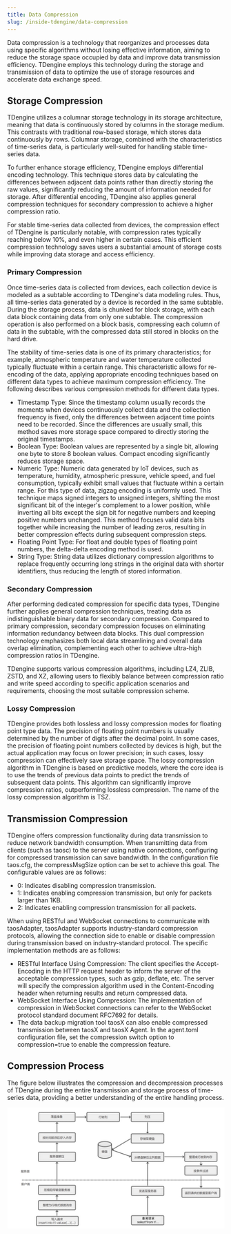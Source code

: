 ```yaml
---
title: Data Compression
slug: /inside-tdengine/data-compression
---
```


Data compression is a technology that reorganizes and processes data using specific algorithms without losing effective information, aiming to reduce the storage space occupied by data and improve data transmission efficiency. TDengine employs this technology during the storage and transmission of data to optimize the use of storage resources and accelerate data exchange speed.

## Storage Compression

TDengine utilizes a columnar storage technology in its storage architecture, meaning that data is continuously stored by columns in the storage medium. This contrasts with traditional row-based storage, which stores data continuously by rows. Columnar storage, combined with the characteristics of time-series data, is particularly well-suited for handling stable time-series data.

To further enhance storage efficiency, TDengine employs differential encoding technology. This technique stores data by calculating the differences between adjacent data points rather than directly storing the raw values, significantly reducing the amount of information needed for storage. After differential encoding, TDengine also applies general compression techniques for secondary compression to achieve a higher compression ratio.

For stable time-series data collected from devices, the compression effect of TDengine is particularly notable, with compression rates typically reaching below 10%, and even higher in certain cases. This efficient compression technology saves users a substantial amount of storage costs while improving data storage and access efficiency.

### Primary Compression

Once time-series data is collected from devices, each collection device is modeled as a subtable according to TDengine's data modeling rules. Thus, all time-series data generated by a device is recorded in the same subtable. During the storage process, data is chunked for block storage, with each data block containing data from only one subtable. The compression operation is also performed on a block basis, compressing each column of data in the subtable, with the compressed data still stored in blocks on the hard drive.

The stability of time-series data is one of its primary characteristics; for example, atmospheric temperature and water temperature collected typically fluctuate within a certain range. This characteristic allows for re-encoding of the data, applying appropriate encoding techniques based on different data types to achieve maximum compression efficiency. The following describes various compression methods for different data types.

- Timestamp Type: Since the timestamp column usually records the moments when devices continuously collect data and the collection frequency is fixed, only the differences between adjacent time points need to be recorded. Since the differences are usually small, this method saves more storage space compared to directly storing the original timestamps.
- Boolean Type: Boolean values are represented by a single bit, allowing one byte to store 8 boolean values. Compact encoding significantly reduces storage space.
- Numeric Type: Numeric data generated by IoT devices, such as temperature, humidity, atmospheric pressure, vehicle speed, and fuel consumption, typically exhibit small values that fluctuate within a certain range. For this type of data, zigzag encoding is uniformly used. This technique maps signed integers to unsigned integers, shifting the most significant bit of the integer's complement to a lower position, while inverting all bits except the sign bit for negative numbers and keeping positive numbers unchanged. This method focuses valid data bits together while increasing the number of leading zeros, resulting in better compression effects during subsequent compression steps.
- Floating Point Type: For float and double types of floating point numbers, the delta-delta encoding method is used.
- String Type: String data utilizes dictionary compression algorithms to replace frequently occurring long strings in the original data with shorter identifiers, thus reducing the length of stored information.

### Secondary Compression

After performing dedicated compression for specific data types, TDengine further applies general compression techniques, treating data as indistinguishable binary data for secondary compression. Compared to primary compression, secondary compression focuses on eliminating information redundancy between data blocks. This dual compression technology emphasizes both local data streamlining and overall data overlap elimination, complementing each other to achieve ultra-high compression ratios in TDengine.

TDengine supports various compression algorithms, including LZ4, ZLIB, ZSTD, and XZ, allowing users to flexibly balance between compression ratio and write speed according to specific application scenarios and requirements, choosing the most suitable compression scheme.

### Lossy Compression

TDengine provides both lossless and lossy compression modes for floating point type data. The precision of floating point numbers is usually determined by the number of digits after the decimal point. In some cases, the precision of floating point numbers collected by devices is high, but the actual application may focus on lower precision; in such cases, lossy compression can effectively save storage space. The lossy compression algorithm in TDengine is based on predictive models, where the core idea is to use the trends of previous data points to predict the trends of subsequent data points. This algorithm can significantly improve compression ratios, outperforming lossless compression. The name of the lossy compression algorithm is TSZ.

## Transmission Compression

TDengine offers compression functionality during data transmission to reduce network bandwidth consumption. When transmitting data from clients (such as taosc) to the server using native connections, configuring for compressed transmission can save bandwidth. In the configuration file taos.cfg, the compressMsgSize option can be set to achieve this goal. The configurable values are as follows:

- 0: Indicates disabling compression transmission.
- 1: Indicates enabling compression transmission, but only for packets larger than 1KB.
- 2: Indicates enabling compression transmission for all packets.

When using RESTful and WebSocket connections to communicate with taosAdapter, taosAdapter supports industry-standard compression protocols, allowing the connection side to enable or disable compression during transmission based on industry-standard protocol. The specific implementation methods are as follows:

- RESTful Interface Using Compression: The client specifies the Accept-Encoding in the HTTP request header to inform the server of the acceptable compression types, such as gzip, deflate, etc. The server will specify the compression algorithm used in the Content-Encoding header when returning results and return compressed data.
- WebSocket Interface Using Compression: The implementation of compression in WebSocket connections can refer to the WebSocket protocol standard document RFC7692 for details.
- The data backup migration tool taosX can also enable compressed transmission between taosX and taosX Agent. In the agent.toml configuration file, set the compression switch option to compression=true to enable the compression feature.

## Compression Process

The figure below illustrates the compression and decompression processes of TDengine during the entire transmission and storage process of time-series data, providing a better understanding of the entire handling process.

![TDengine Compression and Decompression Process for Time-Series Data](../assets/data-compression-01.png)
